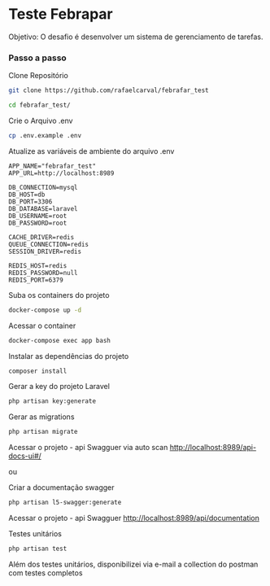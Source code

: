 
# Teste Febrapar

Objetivo: O desafio é desenvolver um sistema de gerenciamento de tarefas.

### Passo a passo
Clone Repositório
```sh
git clone https://github.com/rafaelcarval/febrafar_test
```
```sh
cd febrafar_test/
```
Crie o Arquivo .env
```sh
cp .env.example .env
```


Atualize as variáveis de ambiente do arquivo .env
```dosini
APP_NAME="febrafar_test"
APP_URL=http://localhost:8989

DB_CONNECTION=mysql
DB_HOST=db
DB_PORT=3306
DB_DATABASE=laravel
DB_USERNAME=root
DB_PASSWORD=root

CACHE_DRIVER=redis
QUEUE_CONNECTION=redis
SESSION_DRIVER=redis

REDIS_HOST=redis
REDIS_PASSWORD=null
REDIS_PORT=6379
```


Suba os containers do projeto
```sh
docker-compose up -d
```


Acessar o container
```sh
docker-compose exec app bash
```


Instalar as dependências do projeto
```sh
composer install
```

Gerar a key do projeto Laravel
```sh
php artisan key:generate
```

Gerar as migrations
```sh
php artisan migrate
```

Acessar o projeto - api Swagguer via auto scan
[http://localhost:8989/api-docs-ui#/](http://localhost:8989/api/documentation)

ou

Criar a documentação swagger
```sh
php artisan l5-swagger:generate
```

Acessar o projeto - api Swagguer
[http://localhost:8989/api/documentation](http://localhost:8989/api/documentation)

Testes unitários
```sh
php artisan test
```


Além dos testes unitários, disponibilizei via e-mail a collection do postman com testes completos
